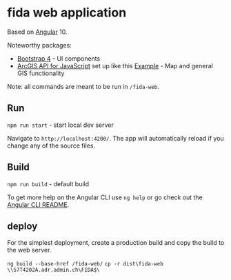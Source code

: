 # fida web application

Based on [Angular](https://angular.io/) 10.

Noteworthy packages:

- [Bootstrap 4](https://getbootstrap.com/) - UI components
- [ArcGIS API for JavaScript](https://developers.arcgis.com/javascript/) set up like this [Example](https://github.com/Esri/angular-cli-esri-map/tree/arcgis-webpack-angular) - Map and general GIS functionality

Note: all commands are meant to be run in `/fida-web`.

## Run

`npm run start` - start local dev server

Navigate to `http://localhost:4200/`. The app will automatically reload if you change any of the source files.

## Build

`npm run build` - default build

To get more help on the Angular CLI use `ng help` or go check out the [Angular CLI README](https://github.com/angular/angular-cli/blob/master/README.md).

## deploy 

For the simplest deployment, create a production build and copy the build to the web server.

`ng build --base-href /fida-web/`
`cp -r dist\fida-web \\S7T4202A.adr.admin.ch\FIDA$\`

